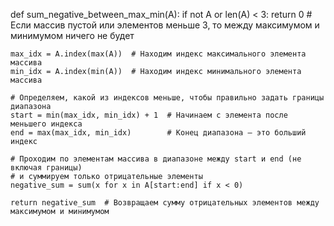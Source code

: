 def sum_negative_between_max_min(A):
    if not A or len(A) < 3:
        return 0  # Если массив пустой или элементов меньше 3, то между максимумом и минимумом ничего не будет

    max_idx = A.index(max(A))  # Находим индекс максимального элемента массива
    min_idx = A.index(min(A))  # Находим индекс минимального элемента массива

    # Определяем, какой из индексов меньше, чтобы правильно задать границы диапазона
    start = min(max_idx, min_idx) + 1  # Начинаем с элемента после меньшего индекса
    end = max(max_idx, min_idx)        # Конец диапазона — это больший индекс

    # Проходим по элементам массива в диапазоне между start и end (не включая границы)
    # и суммируем только отрицательные элементы
    negative_sum = sum(x for x in A[start:end] if x < 0)

    return negative_sum  # Возвращаем сумму отрицательных элементов между максимумом и минимумом
